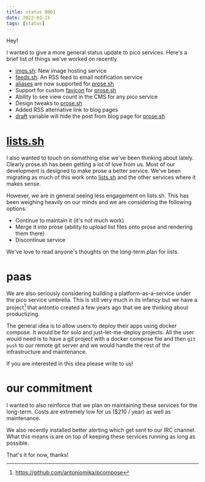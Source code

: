```yaml
---
title: status 0001
date: 2022-03-15
tags: [status]
---
```


Hey!

I wanted to give a more general status update to pico services. Here's a brief
list of things we've worked on recently

- [imgs.sh](https://imgs.sh): New image hosting service
- [feeds.sh](https://feeds.sh): An RSS feed to email notification service
- [aliases](https://prose.sh/help#blog-readme) are now supported for
  [prose.sh](https://prose.sh)
- Support for custom [favicon](https://prose.sh/help#blog-readme) for
  [prose.sh](https://prose.sh)
- Ability to see view count in the CMS for any pico service
- Design tweaks to [prose.sh](https://prose.sh)
- Added RSS alternative link to blog pages
- [draft](https://prose.sh/help#hugo-support) variable will hide the post from
  blog page for [prose.sh](https://prose.sh)

# [lists.sh](https://lists.sh)

I also wanted to touch on something else we've been thinking about lately.
Clearly prose.sh has been getting a lot of love from us. Most of our development
is designed to make prose a better service. We've been migrating as much of this
work onto [lists.sh](https://lists.sh) and the other services where it makes
sense.

However, we are in general seeing less engagement on lists.sh. This has been
weighing heavily on our minds and we are considering the following options:

- Continue to maintain it (it's not much work)
- Merge it into prose (ability to upload list files onto prose and rendering
  them there)
- Discontinue service

We've love to read anyone's thoughts on the long-term plan for lists.

# paas

We are also seriously considering building a platform-as-a-service under the
pico service umbrella. This is still very much in its infancy but we have a
project[^1] that antontio created a few years ago that we are thinking about
productizing.

The general idea is to allow users to deploy their apps using docker compose. It
would be for solo and just-let-me-deploy projects. All the user would need is to
have a git project with a docker compose file and then `git push` to our remote
git server and we would handle the rest of the infrastructure and maintenance.

If you are interested in this idea please write to us!

[^1]: https://github.com/antoniomika/pcompose

# our commitment

I wanted to also reinforce that we plan on maintaining these services for the
long-term. Costs are extremely low for us ($210 / year) as well as maintenance.

We also recently installed better alerting which get sent to our IRC channel.
What this means is are on top of keeping these services running as long as
possible.

That's it for now, thanks!
